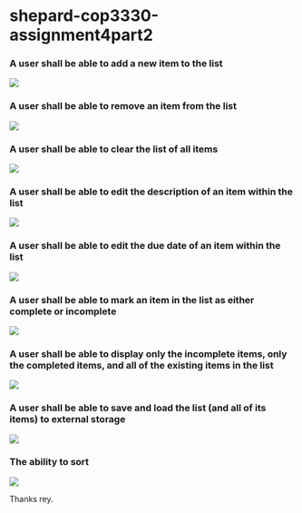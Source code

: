 # shepard-cop3330-assignment4part2

### A user shall be able to add a new item to the list
![](https://i.imgur.com/4o8lLqd.gif)

### A user shall be able to remove an item from the list
![](https://i.imgur.com/WIFp6m8.gif)

### A user shall be able to clear the list of all items
![](https://i.imgur.com/Y6qBQBh.gif)

### A user shall be able to edit the description of an item within the list
![](https://i.imgur.com/67IJUvQ.gif)

### A user shall be able to edit the due date of an item within the list
![](https://i.imgur.com/eHbQ0gh.gif)

### A user shall be able to mark an item in the list as either complete or incomplete
![](https://i.imgur.com/O91Iiiu.gif)

### A user shall be able to display only the incomplete items, only the completed items, and all of the existing items in the list
![](https://i.imgur.com/9j5epqm.gif)

### A user shall be able to save and load the list (and all of its items) to external storage
![](https://i.imgur.com/BNnktMl.gif)

### The ability to sort
![](https://i.imgur.com/ZSio70P.gif)

Thanks rey.
